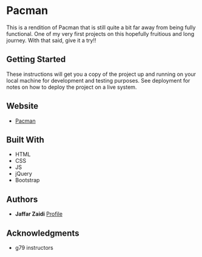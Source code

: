 # Pacman
This is a rendition of Pacman that is still quite a bit far away from being fully functional. One of my very first projects on this hopefully fruitious and long journey. With that said, give it a try!!


## Getting Started

These instructions will get you a copy of the project up and running on your local machine for development and testing purposes. See deployment for notes on how to deploy the project on a live system.

## Website
 * [Pacman](https://jzaidi.github.io/Pacman)

## Built With

* HTML
* CSS
* JS
* jQuery
* Bootstrap

## Authors

* **Jaffar Zaidi** [Profile](https://github.com/jzaidi)

## Acknowledgments

* g79 instructors 
